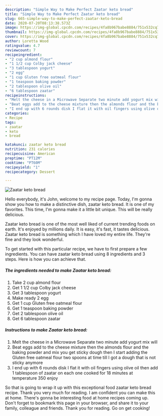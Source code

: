 ```yaml
---
description: "Simple Way to Make Perfect Zaatar keto bread"
title: "Simple Way to Make Perfect Zaatar keto bread"
slug: 665-simple-way-to-make-perfect-zaatar-keto-bread
date: 2020-07-20T08:13:38.573Z
image: https://img-global.cpcdn.com/recipes/4fa8b967babe8884/751x532cq70/zaatar-keto-bread-recipe-main-photo.jpg
thumbnail: https://img-global.cpcdn.com/recipes/4fa8b967babe8884/751x532cq70/zaatar-keto-bread-recipe-main-photo.jpg
cover: https://img-global.cpcdn.com/recipes/4fa8b967babe8884/751x532cq70/zaatar-keto-bread-recipe-main-photo.jpg
author: Loretta Wood
ratingvalue: 4.7
reviewcount: 7
recipeingredient:
- "2 cup almond flour"
- "1 1/2 cup Colby jack cheese"
- "3 tablespoon yogurt"
- "2 egg"
- "1 cup Gluten free oatmeal flour"
- "1 teaspoon baking powder"
- "2 tablespoon olive oil"
- "6 tablespoon zaatar"
recipeinstructions:
- "Melt the cheese in a Microwave Separate two minute add yogurt mix will"
- "Beat eggs add to the cheese mixture then the almonds flour and the baking powder and mix you get sticky dough then I start adding the Gluten free oatmeal flour two spoons at time till I got a dough that is not sticky anymore"
- "I end up with 6 rounds disk I flat it with oil fingers using olive oil then add 1 tablespoon of zaatar on each one cooked for 18 minutes at temperature 350 enjoy"
categories:
- Recipe
tags:
- zaatar
- keto
- bread

katakunci: zaatar keto bread 
nutrition: 231 calories
recipecuisine: American
preptime: "PT12M"
cooktime: "PT60M"
recipeyield: "1"
recipecategory: Dessert

---
```



![Zaatar keto bread](https://img-global.cpcdn.com/recipes/4fa8b967babe8884/751x532cq70/zaatar-keto-bread-recipe-main-photo.jpg)

Hello everybody, it's John, welcome to my recipe page. Today, I'm gonna show you how to make a distinctive dish, zaatar keto bread. It is one of my favorites. This time, I'm gonna make it a little bit unique. This will be really delicious.



Zaatar keto bread is one of the most well liked of current trending foods on earth. It's enjoyed by millions daily. It is easy, it's fast, it tastes delicious. Zaatar keto bread is something which I have loved my entire life. They're fine and they look wonderful.


To get started with this particular recipe, we have to first prepare a few ingredients. You can have zaatar keto bread using 8 ingredients and 3 steps. Here is how you can achieve that.

<!--inarticleads1-->

##### The ingredients needed to make Zaatar keto bread:

1. Take 2 cup almond flour
1. Get 1 1/2 cup Colby jack cheese
1. Get 3 tablespoon yogurt
1. Make ready 2 egg
1. Get 1 cup Gluten free oatmeal flour
1. Get 1 teaspoon baking powder
1. Get 2 tablespoon olive oil
1. Get 6 tablespoon zaatar




<!--inarticleads2-->

##### Instructions to make Zaatar keto bread:

1. Melt the cheese in a Microwave Separate two minute add yogurt mix will
1. Beat eggs add to the cheese mixture then the almonds flour and the baking powder and mix you get sticky dough then I start adding the Gluten free oatmeal flour two spoons at time till I got a dough that is not sticky anymore
1. I end up with 6 rounds disk I flat it with oil fingers using olive oil then add 1 tablespoon of zaatar on each one cooked for 18 minutes at temperature 350 enjoy




So that is going to wrap it up with this exceptional food zaatar keto bread recipe. Thank you very much for reading. I am confident you can make this at home. There's gonna be interesting food at home recipes coming up. Don't forget to bookmark this page in your browser, and share it to your family, colleague and friends. Thank you for reading. Go on get cooking!
